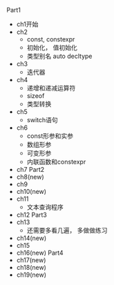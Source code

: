 Part1
- ch1开始
- ch2
  - const, constexpr
  - 初始化， 值初始化
  - 类型别名 auto decltype
- ch3
  - 迭代器
- ch4
  - 递增和递减运算符
  - sizeof
  - 类型转换
- ch5
  - switch语句
- ch6
  - const形参和实参
  - 数组形参
  - 可变形参
  - 内联函数和constexpr
- ch7
Part2
- ch8(new)
- ch9
- ch10(new)
- ch11
  - 文本查询程序
- ch12
Part3
- ch13
  - 还需要多看几遍， 多做做练习
- ch14(new)
- ch15
- ch16(new)
Part4
- ch17(new)
- ch18(new)
- ch19(new)
